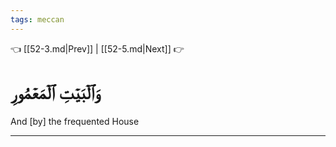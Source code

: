 ```yaml
---
tags: meccan
---
```


👈 [[52-3.md|Prev]] | [[52-5.md|Next]] 👉

# وَٱلۡبَيۡتِ ٱلۡمَعۡمُورِ

And [by] the frequented House

---

